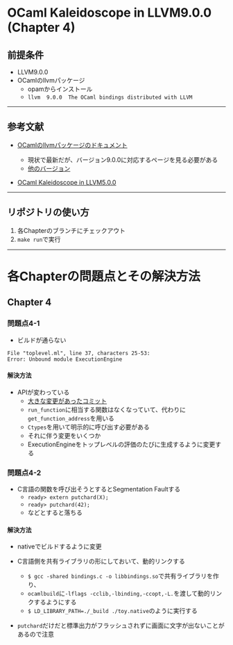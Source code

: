 # OCaml Kaleidoscope in LLVM9.0.0 (Chapter 4)

## 前提条件
- LLVM9.0.0
- OCamlのllvmパッケージ
    - opamからインストール
    - `llvm  9.0.0  The OCaml bindings distributed with LLVM`
---

## 参考文献
- [OCamlのllvmパッケージのドキュメント](https://llvm.moe/ocaml/)
    - 現状で最新だが、バージョン9.0.0に対応するページを見る必要がある
    - [他のバージョン](https://llvm.moe/)

- [OCaml Kaleidoscope in LLVM5.0.0](https://github.com/ShigekiKarita/ocaml-kaleido-llvm5)

---

## リポジトリの使い方

1. 各Chapterのブランチにチェックアウト
2. `make run`で実行

---

# 各Chapterの問題点とその解決方法

## Chapter 4

### 問題点4-1

- ビルドが通らない
```
File "toplevel.ml", line 37, characters 25-53:
Error: Unbound module ExecutionEngine
```

#### 解決方法

- APIが変わっている
    - [大きな変更があったコミット](https://github.com/llvm/llvm-project/commit/b1f54ff42f96893591dba930320045c4b54c533b#diff-187401f0e05756f2462a0b9aef8e57c6)
    - `run_function`に相当する関数はなくなっていて、代わりに`get_function_address`を用いる
    - `Ctypes`を用いて明示的に呼び出す必要がある
    - それに伴う変更をいくつか
    - ExecutionEngineをトップレベルの評価のたびに生成するように変更する

### 問題点4-2

- C言語の関数を呼び出そうとするとSegmentation Faultする
    - `ready> extern putchard(X);`
    - `ready> putchard(42);`
    - などとすると落ちる

#### 解決方法

- nativeでビルドするように変更
- C言語側を共有ライブラリの形にしておいて、動的リンクする
    - `$ gcc -shared bindings.c -o libbindings.so`で共有ライブラリを作り、
    - `ocamlbuild`に`-lflags -cclib,-lbinding,-ccopt,-L.`を渡して動的リンクするようにする
    - `$ LD_LIBRARY_PATH=./_build ./toy.native`のように実行する

- `putchard`だけだと標準出力がフラッシュされずに画面に文字が出ないことがあるので注意

